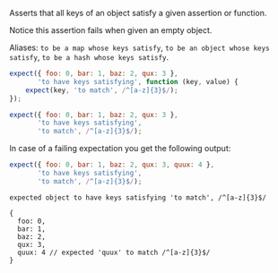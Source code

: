 Asserts that all keys of an object satisfy a given assertion or function.

Notice this assertion fails when given an empty object.

Aliases: `to be a map whose keys satisfy`,
`to be an object whose keys satisfy`, `to be a hash whose keys satisfy`.

```javascript
expect({ foo: 0, bar: 1, baz: 2, qux: 3 },
       'to have keys satisfying', function (key, value) {
    expect(key, 'to match', /^[a-z]{3}$/);
});

expect({ foo: 0, bar: 1, baz: 2, qux: 3 },
       'to have keys satisfying',
       'to match', /^[a-z]{3}$/);
```

In case of a failing expectation you get the following output:

```javascript
expect({ foo: 0, bar: 1, baz: 2, qux: 3, quux: 4 },
       'to have keys satisfying',
       'to match', /^[a-z]{3}$/);
```

```output
expected object to have keys satisfying 'to match', /^[a-z]{3}$/

{
  foo: 0,
  bar: 1,
  baz: 2,
  qux: 3,
  quux: 4 // expected 'quux' to match /^[a-z]{3}$/
}
```
